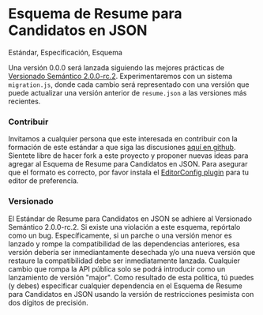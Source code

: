 # Esquema de Resume para Candidatos en JSON

Estándar, Especificación, Esquema

Una versión 0.0.0 será lanzada siguiendo las mejores prácticas de [Versionado Semántico 2.0.0-rc.2](https://semver.org/lang/es/). Experimentaremos con un sistema `migration.js`, donde cada cambio será representado con una versión que puede actualizar una versión anterior de `resume.json` a las versiones más recientes.

### Contribuir

Invitamos a cualquier persona que este interesada en contribuir con la formación de este estándar a que siga las discusiones [aquí en github](https://github.com/renemoreno/CandidaturaConRostro/issues). Sientete libre de hacer fork a este proyecto y proponer nuevas ideas para agregar al Esquema de Resume para Candidatos en JSON. Para asegurar que el formato es correcto, por favor instala el [EditorConfig plugin](http://editorconfig.org/) para tu editor de preferencia.

### Versionado

El Estándar de Resume para Candidatos en JSON se adhiere al Versionado Semántico 2.0.0-rc.2. Si existe una violación a este esquema, repórtalo como un bug. Específicamente, si un parche o una versión menor es lanzado y rompe la compatibilidad de las dependencias anteriores, esa versión debería ser inmediantamente desechada y/o una nueva versión que restaure la compatibilidad debe ser inmediatamente lanzada. Cualquier cambio que rompa la API pública solo se podrá introducir como un lanzamiento de versión "major". Como resultado de esta política, tú puedes (y debes) especificar cualquier dependencia en el  Esquema de Resume para Candidatos en JSON usando la versión de restricciones pesimista con dos dígitos de precisión.
